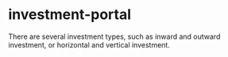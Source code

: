# investment-portal
There are several investment types, such as inward and outward investment, or horizontal and vertical investment.
